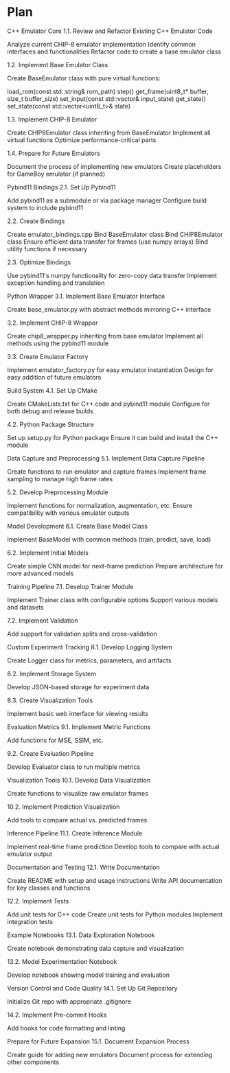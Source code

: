 # Plan

C++ Emulator Core
1.1. Review and Refactor Existing C++ Emulator Code

Analyze current CHIP-8 emulator implementation
Identify common interfaces and functionalities
Refactor code to create a base emulator class

1.2. Implement Base Emulator Class

Create BaseEmulator class with pure virtual functions:

load_rom(const std::string& rom_path)
step()
get_frame(uint8_t* buffer, size_t buffer_size)
set_input(const std::vector<bool>& input_state)
get_state()
set_state(const std::vector<uint8_t>& state)



1.3. Implement CHIP-8 Emulator

Create CHIP8Emulator class inheriting from BaseEmulator
Implement all virtual functions
Optimize performance-critical parts

1.4. Prepare for Future Emulators

Document the process of implementing new emulators
Create placeholders for GameBoy emulator (if planned)


Pybind11 Bindings
2.1. Set Up Pybind11

Add pybind11 as a submodule or via package manager
Configure build system to include pybind11

2.2. Create Bindings

Create emulator_bindings.cpp
Bind BaseEmulator class
Bind CHIP8Emulator class
Ensure efficient data transfer for frames (use numpy arrays)
Bind utility functions if necessary

2.3. Optimize Bindings

Use pybind11's numpy functionality for zero-copy data transfer
Implement exception handling and translation


Python Wrapper
3.1. Implement Base Emulator Interface

Create base_emulator.py with abstract methods mirroring C++ interface

3.2. Implement CHIP-8 Wrapper

Create chip8_wrapper.py inheriting from base emulator
Implement all methods using the pybind11 module

3.3. Create Emulator Factory

Implement emulator_factory.py for easy emulator instantiation
Design for easy addition of future emulators


Build System
4.1. Set Up CMake

Create CMakeLists.txt for C++ code and pybind11 module
Configure for both debug and release builds

4.2. Python Package Structure

Set up setup.py for Python package
Ensure it can build and install the C++ module


Data Capture and Preprocessing
5.1. Implement Data Capture Pipeline

Create functions to run emulator and capture frames
Implement frame sampling to manage high frame rates

5.2. Develop Preprocessing Module

Implement functions for normalization, augmentation, etc.
Ensure compatibility with various emulator outputs


Model Development
6.1. Create Base Model Class

Implement BaseModel with common methods (train, predict, save, load)

6.2. Implement Initial Models

Create simple CNN model for next-frame prediction
Prepare architecture for more advanced models


Training Pipeline
7.1. Develop Trainer Module

Implement Trainer class with configurable options
Support various models and datasets

7.2. Implement Validation

Add support for validation splits and cross-validation


Custom Experiment Tracking
8.1. Develop Logging System

Create Logger class for metrics, parameters, and artifacts

8.2. Implement Storage System

Develop JSON-based storage for experiment data

8.3. Create Visualization Tools

Implement basic web interface for viewing results


Evaluation Metrics
9.1. Implement Metric Functions

Add functions for MSE, SSIM, etc.

9.2. Create Evaluation Pipeline

Develop Evaluator class to run multiple metrics


Visualization Tools
10.1. Develop Data Visualization

Create functions to visualize raw emulator frames

10.2. Implement Prediction Visualization

Add tools to compare actual vs. predicted frames


Inference Pipeline
11.1. Create Inference Module

Implement real-time frame prediction
Develop tools to compare with actual emulator output


Documentation and Testing
12.1. Write Documentation

Create README with setup and usage instructions
Write API documentation for key classes and functions

12.2. Implement Tests

Add unit tests for C++ code
Create unit tests for Python modules
Implement integration tests


Example Notebooks
13.1. Data Exploration Notebook

Create notebook demonstrating data capture and visualization

13.2. Model Experimentation Notebook

Develop notebook showing model training and evaluation


Version Control and Code Quality
14.1. Set Up Git Repository

Initialize Git repo with appropriate .gitignore

14.2. Implement Pre-commit Hooks

Add hooks for code formatting and linting


Prepare for Future Expansion
15.1. Document Expansion Process

Create guide for adding new emulators
Document process for extending other components
